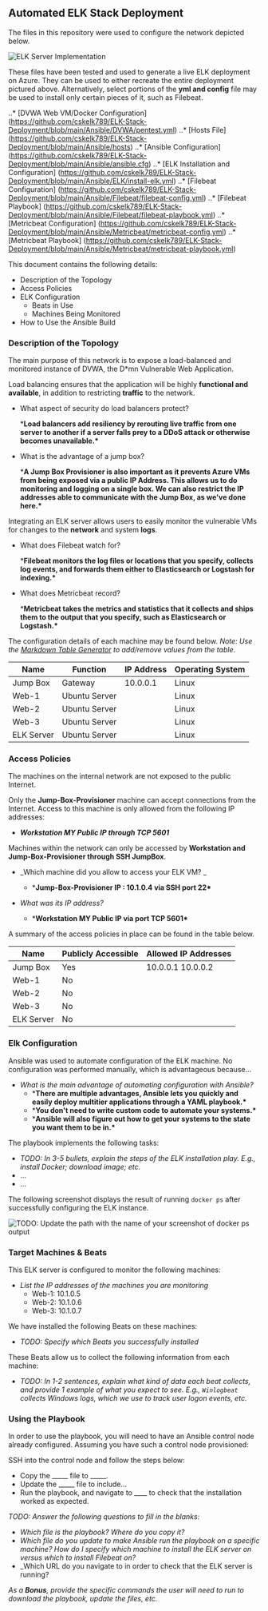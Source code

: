 ## Automated ELK Stack Deployment

The files in this repository were used to configure the network depicted below.

![ELK Server Implementation](https://user-images.githubusercontent.com/95726896/145699262-aac163ea-039e-48d3-bb53-b352aaa48a03.png)

These files have been tested and used to generate a live ELK deployment on Azure. They can be used to either recreate the entire deployment pictured above. Alternatively, select portions of the **yml and config** file may be used to install only certain pieces of it, such as Filebeat.

..* [DVWA Web VM/Docker Configuration] (https://github.com/cskelk789/ELK-Stack-Deployment/blob/main/Ansible/DVWA/pentest.yml)
..* [Hosts File] (https://github.com/cskelk789/ELK-Stack-Deployment/blob/main/Ansible/hosts)
..* [Ansible Configuration] (https://github.com/cskelk789/ELK-Stack-Deployment/blob/main/Ansible/ansible.cfg)
..* [ELK Installation and Configuration] (https://github.com/cskelk789/ELK-Stack-Deployment/blob/main/Ansible/ELK/install-elk.yml)
..* [Filebeat Configuration] (https://github.com/cskelk789/ELK-Stack-Deployment/blob/main/Ansible/Filebeat/filebeat-config.yml)
..* [Filebeat Playbook] (https://github.com/cskelk789/ELK-Stack-Deployment/blob/main/Ansible/Filebeat/filebeat-playbook.yml)
..* [Metricbeat Configuration] (https://github.com/cskelk789/ELK-Stack-Deployment/blob/main/Ansible/Metricbeat/metricbeat-config.yml)
..* [Metricbeat Playbook] (https://github.com/cskelk789/ELK-Stack-Deployment/blob/main/Ansible/Metricbeat/metricbeat-playbook.yml)

This document contains the following details:
- Description of the Topology
- Access Policies
- ELK Configuration
  - Beats in Use
  - Machines Being Monitored
- How to Use the Ansible Build


### Description of the Topology

The main purpose of this network is to expose a load-balanced and monitored instance of DVWA, the D*mn Vulnerable Web Application.

Load balancing ensures that the application will be highly **functional and available**, in addition to restricting **traffic** to the network.
- What aspect of security do load balancers protect? 

  ***Load balancers add resiliency by rerouting live traffic from one server to another if a server falls prey to a DDoS attack or otherwise becomes unavailable.\***

- What is the advantage of a jump box?

  ***A Jump Box Provisioner is also important as it prevents Azure VMs from being exposed via a public IP Address. This allows us to do monitoring and logging on a single box. We can also restrict the IP addresses able to communicate with the Jump Box, as we've done here.\***

Integrating an ELK server allows users to easily monitor the vulnerable VMs for changes to the **network** and system **logs**.
- What does Filebeat watch for?

  ***Filebeat monitors the log files or locations that you specify, collects log events, and forwards them either to Elasticsearch or Logstash for indexing.\***

- What does Metricbeat record?

  ***Metricbeat takes the metrics and statistics that it collects and ships them to the output that you specify, such as Elasticsearch or Logstash.\***

The configuration details of each machine may be found below.
_Note: Use the [Markdown Table Generator](http://www.tablesgenerator.com/markdown_tables) to add/remove values from the table_.

| Name       | Function      | IP Address | Operating System |
| ---------- | ------------- | ---------- | ---------------- |
| Jump Box   | Gateway       | 10.0.0.1   | Linux            |
| Web-1      | Ubuntu Server |            | Linux            |
| Web-2      | Ubuntu Server |            | Linux            |
| Web-3      | Ubuntu Server |            | Linux            |
| ELK Server | Ubuntu Server |            | Linux            |

### Access Policies

The machines on the internal network are not exposed to the public Internet. 

Only the __Jump-Box-Provisioner__ machine can accept connections from the Internet. Access to this machine is only allowed from the following IP addresses:

- **_Workstation MY Public IP through TCP 5601_**

Machines within the network can only be accessed by __Workstation and Jump-Box-Provisioner through SSH JumpBox__.
- _Which machine did you allow to access your ELK VM? _
  - ***Jump-Box-Provisioner IP : 10.1.0.4 via SSH port 22\***

- _What was its IP address?_
  - ***Workstation MY Public IP via port TCP 5601\***


A summary of the access policies in place can be found in the table below.

| Name       | Publicly Accessible | Allowed IP Addresses |
| ---------- | ------------------- | -------------------- |
| Jump Box   | Yes                 | 10.0.0.1 10.0.0.2    |
| Web-1      | No                  |                      |
| Web-2      | No                  |                      |
| Web-3      | No                  |                      |
| ELK Server | No                  |                      |

### Elk Configuration

Ansible was used to automate configuration of the ELK machine. No configuration was performed manually, which is advantageous because...
- _What is the main advantage of automating configuration with Ansible?_
  - ***There are multiple advantages, Ansible lets you quickly and easily deploy multitier applications through a YAML playbook.\***
  - ***You don't need to write custom code to automate your systems.\***
  - ***Ansible will also figure out how to get your systems to the state you want them to be in.\***

The playbook implements the following tasks:
- _TODO: In 3-5 bullets, explain the steps of the ELK installation play. E.g., install Docker; download image; etc._
- ...
- ...

The following screenshot displays the result of running `docker ps` after successfully configuring the ELK instance.

![TODO: Update the path with the name of your screenshot of docker ps output](Images/docker_ps_output.png)

### Target Machines & Beats
This ELK server is configured to monitor the following machines:
- _List the IP addresses of the machines you are monitoring_
  - Web-1: 10.1.0.5
  - Web-2: 10.1.0.6
  - Web-3: 10.1.0.7


We have installed the following Beats on these machines:
- _TODO: Specify which Beats you successfully installed_

These Beats allow us to collect the following information from each machine:
- _TODO: In 1-2 sentences, explain what kind of data each beat collects, and provide 1 example of what you expect to see. E.g., `Winlogbeat` collects Windows logs, which we use to track user logon events, etc._

### Using the Playbook
In order to use the playbook, you will need to have an Ansible control node already configured. Assuming you have such a control node provisioned: 

SSH into the control node and follow the steps below:
- Copy the _____ file to _____.
- Update the _____ file to include...
- Run the playbook, and navigate to ____ to check that the installation worked as expected.

_TODO: Answer the following questions to fill in the blanks:_
- _Which file is the playbook? Where do you copy it?_
- _Which file do you update to make Ansible run the playbook on a specific machine? How do I specify which machine to install the ELK server on versus which to install Filebeat on?_
- _Which URL do you navigate to in order to check that the ELK server is running?

_As a **Bonus**, provide the specific commands the user will need to run to download the playbook, update the files, etc._
